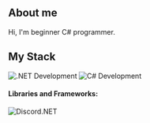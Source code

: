 ﻿## About me
Hi, I'm beginner C# programmer.

## My Stack
![.NET Development](https://img.shields.io/badge/.NET-4D29C9?style=flat-square&logo=Microsoft)
![C# Development](https://img.shields.io/badge/CSharp-3A008F?style=flat-square&logo=CSharp)

#### Libraries and Frameworks:

![Discord.NET](https://img.shields.io/badge/Discord.NET-68217A?style=flat-square&logo=Discord)